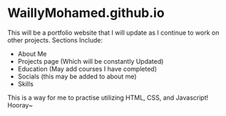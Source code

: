 # WaillyMohamed.github.io
This will be a portfolio website that I will update as I continue to work on other projects.
Sections Include:
- About Me
- Projects page (Which will be constantly Updated)
- Education (May add courses I have completed)
- Socials (this may be added to about me)
- Skills 


This is a way for me to practise utilizing HTML, CSS, and Javascript!
Hooray~